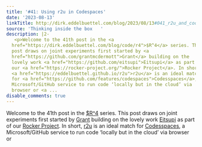 ```yaml
---
title: '#41: Using r2u in Codespaces'
date: '2023-08-13'
linkTitle: http://dirk.eddelbuettel.com/blog/2023/08/13#041_r2u_and_codespaces
source: 'Thinking inside the box   '
description: |2-
   <p>Welcome to the 41th post in the <a
  href="https://dirk.eddelbuettel.com/blog/code/r4">$R^4</a> series. This
  post draws on joint experiments first started by <a
  href="https://github.com/grantmcdermott">Grant</a> building on the
  lovely work <a href="https://github.com/eitsupi">Eitsupi</a> as part of
  our <a href="https://rocker-project.org/">Rocker Project</a>. In short,
  <a href="https://eddelbuettel.github.io/r2u">r2u</a> is an ideal match
  for <a href="https://github.com/features/codespaces">Codesspaces</a>, a
  Microsoft/GitHub service to run code ‘locally but in the cloud’ via
  browser or <a ...
disable_comments: true
---
```

 <p>Welcome to the 41th post in the <a
href="https://dirk.eddelbuettel.com/blog/code/r4">$R^4</a> series. This
post draws on joint experiments first started by <a
href="https://github.com/grantmcdermott">Grant</a> building on the
lovely work <a href="https://github.com/eitsupi">Eitsupi</a> as part of
our <a href="https://rocker-project.org/">Rocker Project</a>. In short,
<a href="https://eddelbuettel.github.io/r2u">r2u</a> is an ideal match
for <a href="https://github.com/features/codespaces">Codesspaces</a>, a
Microsoft/GitHub service to run code ‘locally but in the cloud’ via
browser or <a ...